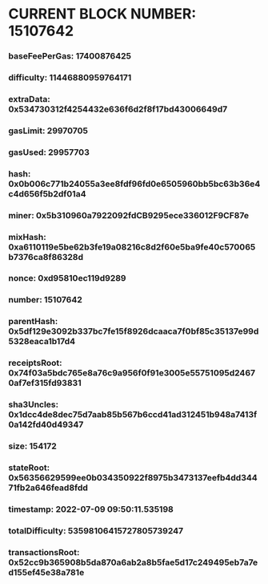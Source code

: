 # CURRENT BLOCK NUMBER: 15107642

### baseFeePerGas: 17400876425
### difficulty: 11446880959764171
### extraData: 0x534730312f4254432e636f6d2f8f17bd43006649d7
### gasLimit: 29970705
### gasUsed: 29957703
### hash: 0x0b006c771b24055a3ee8fdf96fd0e6505960bb5bc63b36e4c4d656f5b2df01a4
### miner: 0x5b310960a7922092fdCB9295ece336012F9CF87e
### mixHash: 0xa6110119e5be62b3fe19a08216c8d2f60e5ba9fe40c570065b7376ca8f86328d
### nonce: 0xd95810ec119d9289
### number: 15107642
### parentHash: 0x5df129e3092b337bc7fe15f8926dcaaca7f0bf85c35137e99d5328eaca1b17d4
### receiptsRoot: 0x74f03a5bdc765e8a76c9a956f0f91e3005e55751095d24670af7ef315fd93831
### sha3Uncles: 0x1dcc4de8dec75d7aab85b567b6ccd41ad312451b948a7413f0a142fd40d49347
### size: 154172
### stateRoot: 0x56356629599ee0b034350922f8975b3473137eefb4dd34471fb2a646fead8fdd
### timestamp: 2022-07-09 09:50:11.535198
### totalDifficulty: 53598106415727805739247
### transactionsRoot: 0x52cc9b365908b5da870a6ab2a8b5fae5d17c249495eb7a7ed155ef45e38a781e
